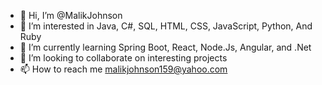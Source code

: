 - 👋 Hi, I’m @MalikJohnson
- 👀 I’m interested in Java, C#, SQL, HTML, CSS, JavaScript, Python, And Ruby
- 🌱 I’m currently learning Spring Boot, React, Node.Js, Angular, and .Net
- 💞️ I’m looking to collaborate on interesting projects
- 📫 How to reach me malikjohnson159@yahoo.com

<!---
MalikJohnson/MalikJohnson is a ✨ special ✨ repository because its `README.md` (this file) appears on your GitHub profile.
You can click the Preview link to take a look at your changes.
--->
